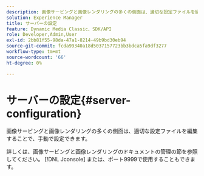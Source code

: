 ```yaml
---
description: 画像サービングと画像レンダリングの多くの側面は、適切な設定ファイルを編集することで、手動で設定できます。
solution: Experience Manager
title: サーバーの設定
feature: Dynamic Media Classic、SDK/API
role: Developer,Admin,User
exl-id: 2bb81f55-98da-47a1-8214-49b9bd30eb94
source-git-commit: fcda99340a18d5037157723bb3bdca5fa9df3277
workflow-type: tm+mt
source-wordcount: '66'
ht-degree: 0%

---
```


# サーバーの設定{#server-configuration}

画像サービングと画像レンダリングの多くの側面は、適切な設定ファイルを編集することで、手動で設定できます。

詳しくは、画像サービングと画像レンダリングのドキュメントの管理の節を参照してください。 [!DNL Jconsole] または、ポート9999で使用することもできます。
